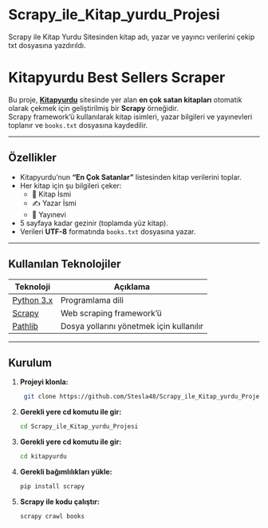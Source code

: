 # Scrapy_ile_Kitap_yurdu_Projesi
Scrapy ile Kitap Yurdu Sitesinden kitap adı, yazar ve yayıncı verilerini çekip txt dosyasına yazdırıldı. 

# Kitapyurdu Best Sellers Scraper

Bu proje, **[Kitapyurdu](https://www.kitapyurdu.com)** sitesinde yer alan **en çok satan kitapları** otomatik olarak çekmek için geliştirilmiş bir **Scrapy** örneğidir.  
Scrapy framework’ü kullanılarak kitap isimleri, yazar bilgileri ve yayınevleri toplanır ve `books.txt` dosyasına kaydedilir.

---

## Özellikler

- Kitapyurdu’nun **“En Çok Satanlar”** listesinden kitap verilerini toplar.  
- Her kitap için şu bilgileri çeker:
  - 📖 Kitap İsmi  
  - ✍️ Yazar İsmi  
  - 🏢 Yayınevi  
- 5 sayfaya kadar gezinir (toplamda yüz kitap).  
- Verileri **UTF-8** formatında `books.txt` dosyasına yazar.  

---

## Kullanılan Teknolojiler

| Teknoloji | Açıklama |
|------------|-----------|
| [Python 3.x](https://www.python.org/) | Programlama dili |
| [Scrapy](https://scrapy.org/) | Web scraping framework’ü |
| [Pathlib](https://docs.python.org/3/library/pathlib.html) | Dosya yollarını yönetmek için kullanılır |

---

## Kurulum

1. **Projeyi klonla:**
   ```bash
    git clone https://github.com/Stesla48/Scrapy_ile_Kitap_yurdu_Projesi.git

2. **Gerekli yere cd komutu ile gir:**
    ```bash
    cd Scrapy_ile_Kitap_yurdu_Projesi
    
3. **Gerekli yere cd komutu ile gir:**
    ```bash
    cd kitapyurdu

4. **Gerekli bağımlılıkları yükle:**
    ```bash
    pip install scrapy

5. **Scrapy ile kodu çalıştır:**
    ```bash
    scrapy crawl books
